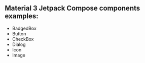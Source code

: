 ## Material 3 Jetpack Compose components examples:

* BadgedBox
* Button
* CheckBox
* Dialog
* Icon
* Image
